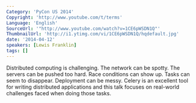 ```yaml
---
Category: 'PyCon US 2014'
Copyright: 'http://www.youtube.com/t/terms'
Language: 'English'
SourceUrl: '"http://www.youtube.com/watch?v=1CE6pWSDN1Q"'
ThumbnailUrl: 'http://i1.ytimg.com/vi/1CE6pWSDN1Q/hqdefault.jpg'
date: '2014-04-12'
speakers: [Lewis Franklin]
tags: []
---
```

Distributed computing is challenging. The network can be spotty. The servers can be pushed too hard. Race conditions can show up. Tasks can seem to disappear. Deployment can be messy. Celery is an excellent tool for writing distributed applications and this talk focuses on real-world challenges faced when doing those tasks.